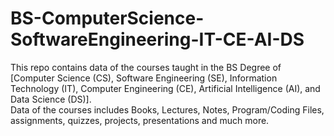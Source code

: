 # BS-ComputerScience-SoftwareEngineering-IT-CE-AI-DS
This repo contains data of the courses taught in the BS Degree of [Computer Science (CS), Software Engineering (SE), Information Technology (IT), Computer Engineering (CE), Artificial Intelligence (AI), and Data Science (DS)]. <br>
Data of the courses includes Books, Lectures, Notes, Program/Coding Files, assignments, quizzes, projects, presentations and much more.
